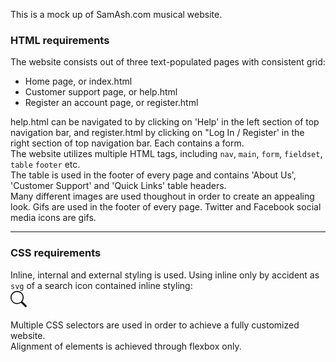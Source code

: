 This is a mock up of SamAsh.com musical website.<br>

<h3>HTML requirements</h3>
The website consists out of three text-populated pages with consistent grid:
<ul>
<li>Home page, or index.html</li>
<li>Customer support page, or help.html</li>
<li>Register an account page, or register.html</li>
</ul>
help.html can be navigated to by clicking on 'Help' in the left section of top navigation bar, and register.html by clicking on "Log In / Register' in the right section of top navigation bar. Each contains a form.
<br>
The website utilizes multiple HTML tags, including <code>nav</code>, <code>main</code>, <code>form</code>, <code>fieldset</code>, <code>table</code> <code>footer</code> etc.
<br>
The table is used in the footer of every page and contains 'About Us', 'Customer Support' and 'Quick Links' table headers.
<br>
Many different images are used thoughout in order to create an appealing look. Gifs are used in the footer of every page. Twitter and Facebook social media icons are gifs.
<br>
<hr>
<h3>CSS requirements</h3>
Inline, internal and external styling is used. Using inline only by accident as <code>svg</code> of a search icon contained inline styling:
<code>
<svg xmlns="http://www.w3.org/2000/svg" width="26" height="26" fill="currentColor" class="bi bi-search" viewBox="0 0 16 16">

<path d="M11.742 10.344a6.5 6.5 0 1 0-1.397 1.398h-.001q.044.06.098.115l3.85 3.85a1 1 0 0 0 1.415-1.414l-3.85-3.85a1 1 0 0 0-.115-.1zM12 6.5a5.5 5.5 0 1 1-11 0 5.5 5.5 0 0 1 11 0"/>
</svg> 
</code>
<br>
Multiple CSS selectors are used in order to achieve a fully customized website. 
<br>
Alignment of elements is achieved through flexbox only.
